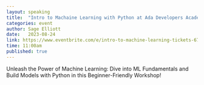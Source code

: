 ```yaml
---
layout: speaking
title:  "Intro to Machaine Learning with Python at Ada Developers Academy - Workshop"
categories: event
author: Sage Elliott
date:   2023-08-24
link: https://www.eventbrite.com/e/intro-to-machine-learning-tickets-676157253547
time: 11:00am
published: true
---
```

Unleash the Power of Machine Learning: Dive into ML Fundamentals and Build Models with Python in this Beginner-Friendly Workshop!

